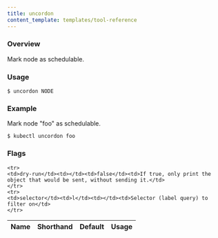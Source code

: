 ```yaml
---
title: uncordon
content_template: templates/tool-reference
---
```


### Overview
Mark node as schedulable.

### Usage

`$ uncordon NODE`


### Example

 Mark node "foo" as schedulable.

```shell
$ kubectl uncordon foo
```




### Flags

<div class="table-responsive"><table class="table table-bordered">
<thead class="thead-light">
<tr>
            <th>Name</th>
            <th>Shorthand</th>
            <th>Default</th>
            <th>Usage</th>
        </tr>
    </thead>
    <tbody>
    
    <tr>
    <td>dry-run</td><td></td><td>false</td><td>If true, only print the object that would be sent, without sending it.</td>
    </tr>
    <tr>
    <td>selector</td><td>l</td><td></td><td>Selector (label query) to filter on</td>
    </tr>
</tbody>
</table></div>



